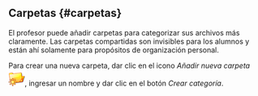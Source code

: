 ## Carpetas {#carpetas}

El profesor puede añadir carpetas para categorizar sus archivos más claramente. Las carpetas compartidas son invisibles para los alumnos y están ahí solamente para propósitos de organización personal.

Para crear una nueva carpeta, dar clic en el icono _Añadir nueva carpeta_![](../assets/graphics254.png), ingresar un nombre y dar clic en el botón _Crear categoría_.
